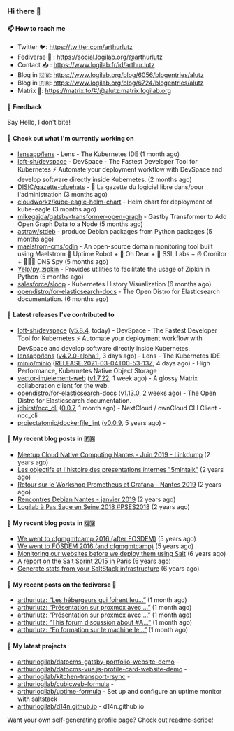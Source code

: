 ### Hi there 👋

#### 📫 How to reach me

- Twitter 🐦: https://twitter.com/arthurlutz
- Fediverse 🐘 : https://social.logilab.org/@arthurlutz
- Contact 📥 : https://www.logilab.fr/id/arthur.lutz
- Blog in 🇬🇧: https://www.logilab.org/blog/6056/blogentries/alutz
- Blog in 🇫🇷: https://www.logilab.org/blog/6724/blogentries/alutz
- Matrix 💬: https://matrix.to/#/@alutz:matrix.logilab.org

#### 💬 Feedback

Say Hello, I don't bite!

#### 👷 Check out what I'm currently working on

- [lensapp/lens](https://github.com/lensapp/lens) - Lens - The Kubernetes IDE (1 month ago)
- [loft-sh/devspace](https://github.com/loft-sh/devspace) - DevSpace - The Fastest Developer Tool for Kubernetes ⚡ Automate your deployment workflow with DevSpace and develop software directly inside Kubernetes. (2 months ago)
- [DISIC/gazette-bluehats](https://github.com/DISIC/gazette-bluehats) - 🧢 La gazette du logiciel libre dans/pour l&#39;administration (3 months ago)
- [cloudworkz/kube-eagle-helm-chart](https://github.com/cloudworkz/kube-eagle-helm-chart) - Helm chart for deployment of kube-eagle (3 months ago)
- [mikegajda/gatsby-transformer-open-graph](https://github.com/mikegajda/gatsby-transformer-open-graph) - Gastby Transformer to Add Open Graph Data to a Node (5 months ago)
- [astraw/stdeb](https://github.com/astraw/stdeb) - produce Debian packages from Python packages (5 months ago)
- [maelstrom-cms/odin](https://github.com/maelstrom-cms/odin) - An open-source domain monitoring tool built using Maelstrom 🤖 Uptime Robot &#43; 🧐 Oh Dear &#43; 🧪 SSL Labs &#43; ⏰ Cronitor &#43; 🕵🏻‍♂️ DNS Spy (5 months ago)
- [Yelp/py_zipkin](https://github.com/Yelp/py_zipkin) - Provides utilities to facilitate the usage of Zipkin in Python (5 months ago)
- [salesforce/sloop](https://github.com/salesforce/sloop) - Kubernetes History Visualization (6 months ago)
- [opendistro/for-elasticsearch-docs](https://github.com/opendistro/for-elasticsearch-docs) - The Open Distro for Elasticsearch documentation. (6 months ago)


#### 🔭 Latest releases I've contributed to

- [loft-sh/devspace](https://github.com/loft-sh/devspace) ([v5.8.4](https://github.com/loft-sh/devspace/releases/tag/v5.8.4), today) - DevSpace - The Fastest Developer Tool for Kubernetes ⚡ Automate your deployment workflow with DevSpace and develop software directly inside Kubernetes.
- [lensapp/lens](https://github.com/lensapp/lens) ([v4.2.0-alpha.1](https://github.com/lensapp/lens/releases/tag/v4.2.0-alpha.1), 3 days ago) - Lens - The Kubernetes IDE
- [minio/minio](https://github.com/minio/minio) ([RELEASE.2021-03-04T00-53-13Z](https://github.com/minio/minio/releases/tag/RELEASE.2021-03-04T00-53-13Z), 4 days ago) - High Performance, Kubernetes Native Object Storage
- [vector-im/element-web](https://github.com/vector-im/element-web) ([v1.7.22](https://github.com/vector-im/element-web/releases/tag/v1.7.22), 1 week ago) - A glossy Matrix collaboration client for the web.
- [opendistro/for-elasticsearch-docs](https://github.com/opendistro/for-elasticsearch-docs) ([v1.13.0](https://github.com/opendistro/for-elasticsearch-docs/releases/tag/v1.13.0), 2 weeks ago) - The Open Distro for Elasticsearch documentation.
- [jdhirst/ncc_cli](https://github.com/jdhirst/ncc_cli) ([0.0.7](https://github.com/jdhirst/ncc_cli/releases/tag/0.0.7), 1 month ago) - NextCloud  / ownCloud CLI Client - ncc_cli
- [projectatomic/dockerfile_lint](https://github.com/projectatomic/dockerfile_lint) ([v0.0.9](https://github.com/projectatomic/dockerfile_lint/releases/tag/v0.0.9), 5 years ago) - 

#### 📜 My recent blog posts in 🇫🇷

- [Meetup Cloud Native Computing Nantes - Juin 2019 - Linkdump](https://www.logilab.org/blogentry/10132594) (2 years ago)
- [Les objectifs et l&#39;histoire des présentations internes &#34;5mintalk&#34;](https://www.logilab.org/blogentry/10131689) (2 years ago)
- [Retour sur le Workshop Prometheus et Grafana - Nantes 2019](https://www.logilab.org/blogentry/10131299) (2 years ago)
- [Rencontres Debian Nantes - janvier 2019](https://www.logilab.org/blogentry/10131004) (2 years ago)
- [Logilab à Pas Sage en Seine 2018 #PSES2018](https://www.logilab.org/blogentry/10128951) (2 years ago)

#### 📜 My recent blog posts in 🇬🇧

- [We went to cfgmgmtcamp 2016 (after FOSDEM)](https://www.logilab.org/blogentry/4253513) (5 years ago)
- [We went to FOSDEM 2016 (and cfgmgmtcamp)](https://www.logilab.org/blogentry/4253406) (5 years ago)
- [Monitoring our websites before we deploy them using Salt](https://www.logilab.org/blogentry/288175) (6 years ago)
- [A report on the Salt Sprint 2015 in Paris](https://www.logilab.org/blogentry/288007) (6 years ago)
- [Generate stats from your SaltStack infrastructure](https://www.logilab.org/blogentry/283815) (6 years ago)

#### 📜 My recent posts on the fediverse 🐘

- [arthurlutz: “Les hébergeurs qui foirent leu…”](https://social.logilab.org/@arthurlutz/105632375859761318) (1 month ago)
- [arthurlutz: “Présentation sur proxmox avec …”](https://social.logilab.org/@arthurlutz/105598876140136237) (1 month ago)
- [arthurlutz: “Présentation sur proxmox avec …”](https://social.logilab.org/@arthurlutz/105598810992628906) (1 month ago)
- [arthurlutz: “This forum discussion about #A…”](https://social.logilab.org/@arthurlutz/105598633418914194) (1 month ago)
- [arthurlutz: “En formation sur le machine le…”](https://social.logilab.org/@arthurlutz/105593844596629719) (1 month ago)

#### 🌱 My latest projects

- [arthurlogilab/datocms-gatsby-portfolio-website-demo](https://github.com/arthurlogilab/datocms-gatsby-portfolio-website-demo) - 
- [arthurlogilab/datocms-vue.js-profile-card-website-demo](https://github.com/arthurlogilab/datocms-vue.js-profile-card-website-demo) - 
- [arthurlogilab/kitchen-transport-rsync](https://github.com/arthurlogilab/kitchen-transport-rsync) - 
- [arthurlogilab/cubicweb-formula](https://github.com/arthurlogilab/cubicweb-formula) - 
- [arthurlogilab/uptime-formula](https://github.com/arthurlogilab/uptime-formula) -  Set up and configure an uptime monitor with saltstack
- [arthurlogilab/d14n.github.io](https://github.com/arthurlogilab/d14n.github.io) - d14n.github.io



Want your own self-generating profile page? Check out [readme-scribe](https://github.com/muesli/readme-scribe)!

